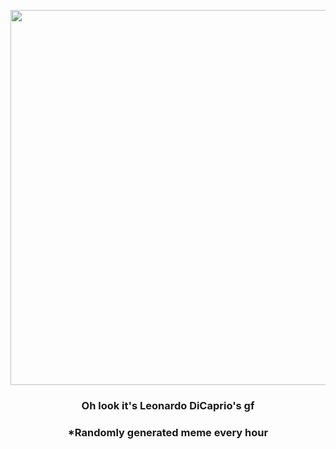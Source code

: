 <p align="center">
        <img src="https://i.redd.it/o299kjhx44l91.gif" width="600" height="600">
        </p>
        <h3 align="center">Oh look it's Leonardo DiCaprio's gf</h3>
        <h3 align="center">*Randomly generated meme every hour</h3>
    